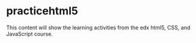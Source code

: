 # practicehtml5

This content will show the learning activities from the edx html5, CSS, and JavaScript course.
